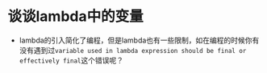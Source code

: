 # 谈谈lambda中的变量

- lambda的引入简化了编程，但是lambda也有一些限制，如在编程的时候你有没有遇到过`variable used in lambda expression should be final or effectively final`这个错误呢？